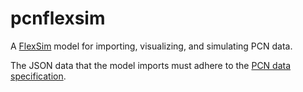pcnflexsim
==========

A [FlexSim](https://www.flexsim.com/) model for importing, visualizing, and simulating PCN data.

The JSON data that the model imports must adhere to the [PCN data specification](https://github.com/pcnsuite/pcnspec).
